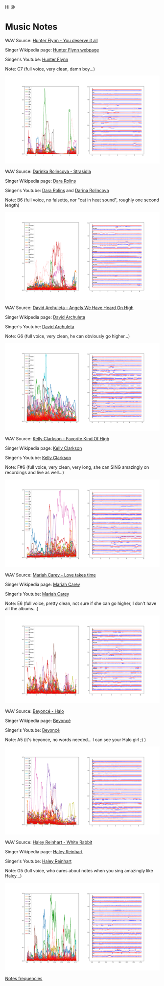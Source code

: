 Hi 😜

# Music Notes

WAV Source: [Hunter Flynn - You deserve it all](https://www.youtube.com/watch?v=WjuqwcEsJDY)

Singer Wikipedia page: [Hunter Flynn webpage](https://hunterflynn.com/)

Singer's Youtube: [Hunter Flynn](https://www.youtube.com/@hunterflynn)

Note: C7 (full voice, very clean, damn boy...)

![spectrum](hunterc7.png)

WAV Source: [Darinka Rolincova - Strasidla](https://youtu.be/G0r06nbJoQ8?si=8l0269eAmpx9y7QM&t=49)

Singer Wikipedia page: [Dara Rolins](https://en.wikipedia.org/wiki/Dara_Rolins)

Singer's Youtube: [Dara Rolins](https://www.youtube.com/channel/UCMKV1A4A7p090CREb5NVbug) and [Darina Rolincova](https://www.youtube.com/@darinarolincova7719)

Note: B6 (full voice, no falsetto, nor "cat in heat sound", roughly one second length)

![spectrum](darinkab6.png)

WAV Source: [David Archuleta - Angels We Have Heard On High](https://youtu.be/VFh-UtMzpi0?si=0bXwt203csPaKHIn&t=111)

Singer Wikipedia page: [David Archuleta](https://en.wikipedia.org/wiki/David_Archuleta)

Singer's Youtube: [David Archuleta](https://www.youtube.com/channel/UC75d1FNP1qR0lCY1usRKQEw)

Note: G6 (full voice, very clean, he can obviously go higher...)

![spectrum](archieg6.png)

WAV Source: [Kelly Clarkson - Favorite Kind Of High](https://www.youtube.com/watch?v=AuPV2hk5Ekg)

Singer Wikipedia page: [Kelly Clarkson](https://en.wikipedia.org/wiki/Kelly_Clarkson)

Singer's Youtube: [Kelly Clarkson](https://www.youtube.com/channel/UCoRUmyNL8KEYftmxRA2n3SQ)

Note: F#6 (full voice, very clean, very long, she can SING amazingly on recordings and live as well...)

![spectrum](kellyfsharp6.png)

WAV Source: [Mariah Carey - Love takes time](https://www.youtube.com/watch?v=FkDpwF6-QiA)

Singer Wikipedia page: [Mariah Carey](https://en.wikipedia.org/wiki/Mariah_Carey)

Singer's Youtube: [Mariah Carey](https://www.youtube.com/channel/UCurpiDXSkcUbgdMwHNZkrCg)

Note: E6 (full voice, pretty clean, not sure if she can go higher, I don't have all the albums...)

![spectrum](mariahe6.png)

WAV Source: [Beyoncé - Halo](https://www.youtube.com/watch?v=bnVUHWCynig)

Singer Wikipedia page: [Beyoncé](https://www.youtube.com/channel/UCuHzBCaKmtaLcRAOoazhCPA)

Singer's Youtube: [Beyoncé](https://en.wikipedia.org/wiki/Beyonc%C3%A9)

Note: A5 (it's beyonce, no words needed... I can see your Halo girl ;) )

![spectrum](beyoncea5.png)

WAV Source: [Haley Reinhart - White Rabbit](https://www.youtube.com/watch?v=JUnN73nooxs)

Singer Wikipedia page: [Haley Reinhart](https://en.wikipedia.org/wiki/Haley_Reinhart)

Singer's Youtube: [Haley Reinhart](https://www.youtube.com/channel/UCwXYEA4cQYBSqYQDkN5xQzA)

Note: G5 (full voice, who cares about notes when you sing amazingly like Haley...)

![spectrum](hrg5.png)



[Notes frequencies](https://homes.luddy.indiana.edu/donbyrd/Teach/MusicalPitchesTable.htm)






